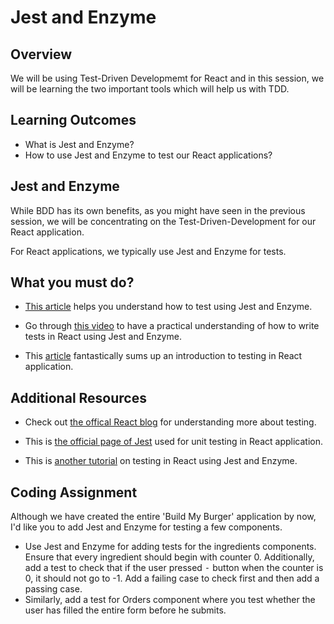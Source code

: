 # **Jest and Enzyme**

## Overview

We will be using Test-Driven Developmemt for React and in this session, we will be learning the two important tools which will help us with TDD.

## Learning Outcomes

- What is Jest and Enzyme?
- How to use Jest and Enzyme to test our React applications?


## Jest and Enzyme

While BDD has its own benefits, as you might have seen in the previous session, we will be concentrating on the Test-Driven-Development for our React application.

For React applications, we typically use Jest and Enzyme for tests. 

## What you must do?

- [This article](https://pusher.com/tutorials/react-jest-enzyme) helps you understand how to test using Jest and Enzyme.

- Go through [this video](https://www.youtube.com/watch?v=XUlGzJLZe2Q) to have a practical understanding of how to write tests in React using Jest and Enzyme.

- This [article](https://dev.to/richardigbiriki/testing-your-first-react-component-with-jest-and-enzyme-p38) fantastically sums up an introduction to testing in React application.


## Additional Resources

- Check out [the offical React blog](https://reactjs.org/docs/testing-recipes.html) for understanding more about testing.

- This is [the official page of Jest](https://jestjs.io/docs/en/tutorial-react) used for unit testing in React application.
- This is [another tutorial](https://www.robinwieruch.de/react-testing-jest-enzyme) on testing in React using Jest and Enzyme.


## Coding Assignment

Although we have created the entire 'Build My Burger' application by now, I'd like you to add Jest and Enzyme for testing a few components.

- Use Jest and Enzyme for adding tests for the ingredients components. Ensure that every ingredient should begin with counter 0. Additionally, add a test to check that if the user pressed <kbd>-</kbd> button when the counter is 0, it should not go to -1. Add a failing case to check first and then add a passing case.
- Similarly, add a test for Orders component where you test whether the user has filled the entire form before he submits.
